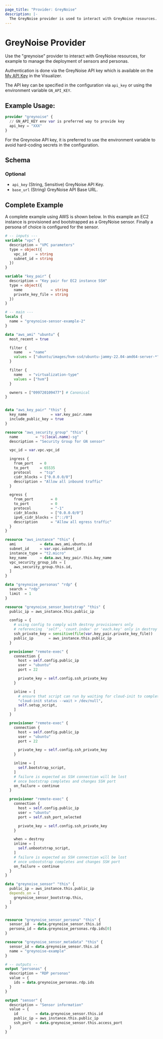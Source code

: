 ```yaml
---
page_title: "Provider: GreyNoise"
description: |-
  The GreyNoise provider is used to interact with GreyNoise resources.
---
```


# GreyNoise Provider

Use the "greynoise" provider to interact with GreyNoise resources, for example to manage the deployment of sensors and personas.

Authentication is done via the GreyNoise API key which is available on
the [My API Key](https://viz.greynoise.io/account/api-key) in the Visualizer.

The API key can be specified in the configuration via `api_key` or using the environment variable `GN_API_KEY`.

## Example Usage:

```terraform
provider "greynoise" {
  // GN_API_KEY env var is preferred way to provide key
  api_key = "XXX"
}
```

For the Greynoise API key, it is preferred to use the environment variable to avoid hard-coding secrets in the configuration.<!-- schema generated by tfplugindocs -->
## Schema

### Optional

- `api_key` (String, Sensitive) GreyNoise API Key.
- `base_url` (String) GreyNoise API Base URL.

## Complete Example

A complete example using AWS is shown below. In this example an EC2 instance is provisioned and bootstrapped as a GreyNoise sensor. Finally a persona of choice is configured for the sensor.

```terraform
# -- inputs ---
variable "vpc" {
  description = "VPC parameters"
  type = object({
    vpc_id    = string
    subnet_id = string
  })
}

variable "key_pair" {
  description = "Key pair for EC2 instance SSH"
  type = object({
    name             = string
    private_key_file = string
  })
}

# -- main ---
locals {
  name = "greynoise-sensor-example-2"
}

data "aws_ami" "ubuntu" {
  most_recent = true

  filter {
    name   = "name"
    values = ["ubuntu/images/hvm-ssd/ubuntu-jammy-22.04-amd64-server-*"]
  }

  filter {
    name   = "virtualization-type"
    values = ["hvm"]
  }

  owners = ["099720109477"] # Canonical
}


data "aws_key_pair" "this" {
  key_name           = var.key_pair.name
  include_public_key = true
}

resource "aws_security_group" "this" {
  name        = "${local.name}-sg"
  description = "Security Group for GN sensor"

  vpc_id = var.vpc.vpc_id

  ingress {
    from_port   = 0
    to_port     = 65535
    protocol    = "tcp"
    cidr_blocks = ["0.0.0.0/0"]
    description = "Allow all inbound traffic"
  }

  egress {
    from_port        = 0
    to_port          = 0
    protocol         = "-1"
    cidr_blocks      = ["0.0.0.0/0"]
    ipv6_cidr_blocks = ["::/0"]
    description      = "Allow all egress traffic"
  }
}

resource "aws_instance" "this" {
  ami           = data.aws_ami.ubuntu.id
  subnet_id     = var.vpc.subnet_id
  instance_type = "t2.micro"
  key_name      = data.aws_key_pair.this.key_name
  vpc_security_group_ids = [
    aws_security_group.this.id,
  ]
}

data "greynoise_personas" "rdp" {
  search = "rdp"
  limit  = 1
}

resource "greynoise_sensor_bootstrap" "this" {
  public_ip = aws_instance.this.public_ip

  config = {
    # using config to comply with destroy provisioners only
    # referencing  'self', 'count.index' or 'each.key' only in destroy provisioners
    ssh_private_key = sensitive(file(var.key_pair.private_key_file))
    public_ip       = aws_instance.this.public_ip
  }

  provisioner "remote-exec" {
    connection {
      host = self.config.public_ip
      user = "ubuntu"
      port = 22

      private_key = self.config.ssh_private_key
    }

    inline = [
      # ensure that script can run by waiting for cloud-init to complete
      "cloud-init status --wait > /dev/null",
      self.setup_script,
    ]
  }

  provisioner "remote-exec" {
    connection {
      host = self.config.public_ip
      user = "ubuntu"
      port = 22

      private_key = self.config.ssh_private_key
    }

    inline = [
      self.bootstrap_script,
    ]
    # failure is expected as SSH connection will be lost
    # once bootstrap completes and changes SSH port
    on_failure = continue
  }

  provisioner "remote-exec" {
    connection {
      host = self.config.public_ip
      user = "ubuntu"
      port = self.ssh_port_selected

      private_key = self.config.ssh_private_key
    }

    when = destroy
    inline = [
      self.unbootstrap_script,
    ]
    # failure is expected as SSH connection will be lost
    # once unbootstrap completes and changes SSH port
    on_failure = continue
  }
}

data "greynoise_sensor" "this" {
  public_ip = aws_instance.this.public_ip
  depends_on = [
    greynoise_sensor_bootstrap.this,
  ]
}


resource "greynoise_sensor_persona" "this" {
  sensor_id  = data.greynoise_sensor.this.id
  persona_id = data.greynoise_personas.rdp.ids[0]
}

resource "greynoise_sensor_metadata" "this" {
  sensor_id = data.greynoise_sensor.this.id
  name = "greynoise-example"
}

# -- outputs --
output "personas" {
  description = "RDP personas"
  value = {
    ids = data.greynoise_personas.rdp.ids
  }
}

output "sensor" {
  description = "Sensor information"
  value = {
    id        = data.greynoise_sensor.this.id
    public_ip = aws_instance.this.public_ip
    ssh_port  = data.greynoise_sensor.this.access_port
  }
}
```
